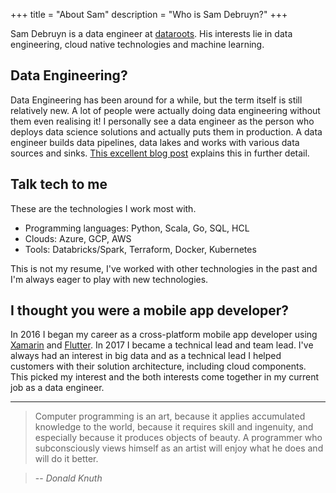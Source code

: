 +++
title = "About Sam"
description = "Who is Sam Debruyn?"
+++

Sam Debruyn is a data engineer at [dataroots](https://dataroots.io/). His interests lie in data engineering, cloud native technologies and machine learning.

## Data Engineering?

Data Engineering has been around for a while, but the term itself is still relatively new. A lot of people were actually doing data engineering without them even realising it! I personally see a data engineer as the person who deploys data science solutions and actually puts them in production. A data engineer builds data pipelines, data lakes and works with various data sources and sinks. [This excellent blog post](https://towardsdatascience.com/who-is-a-data-engineer-how-to-become-a-data-engineer-1167ddc12811) explains this in further detail.

## Talk tech to me

These are the technologies I work most with.

* Programming languages: Python, Scala, Go, SQL, HCL
* Clouds: Azure, GCP, AWS
* Tools: Databricks/Spark, Terraform, Docker, Kubernetes

This is not my resume, I've worked with other technologies in the past and I'm always eager to play with new technologies.

## I thought you were a mobile app developer?

In 2016 I began my career as a cross-platform mobile app developer using [Xamarin](https://en.wikipedia.org/wiki/Xamarin) and [Flutter](https://flutter.dev). In 2017 I became a technical lead and team lead. I've always had an interest in big data and as a technical lead I helped customers with their solution architecture, including cloud components. This picked my interest and the both interests come together in my current job as a data engineer.

---

> Computer programming is an art,
because it applies accumulated knowledge to the world,
because it requires skill and ingenuity,
and especially because it produces objects of beauty.
A programmer who subconsciously views himself as an artist
will enjoy what he does and will do it better.

> -- <cite>Donald Knuth</cite>
